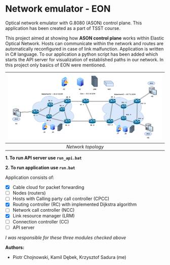 # Network emulator - EON
Optical network emulator with G.8080 (ASON) control plane. This application has been created as a part of TSST course.

This project aimed at showing how **ASON control plane** works within Elastic Optical Network. Hosts can communicate within the network and routes
are automatically reconfigured in case of link malfunction. Application is written in C# language. To our application a python script
has been added which starts the API server for visualization of established paths in our network. In this project only basics of EON were mentioned.

| ![Topology](./Resources/topology.png) |
|:--:|
|*Network topology*|

**1. To run API server use ```run_api.bat```**

**2. To run application use ```run.bat```**  

Application consists of:
- [x] Cable cloud for packet forwarding
- [ ] Nodes (routers)
- [ ] Hosts with Calling party call controller (CPCC)
- [x] Routing controller (RC) with implemented Dijkstra algorithm
- [ ] Network call controller (NCC)
- [x] Link resource manager (LRM)
- [ ] Connection controller (CC)
- [ ] API server

*I was responsible for these three modules checked above*

**Authors:**

* Piotr Chojnowski, Kamil Dębek, Krzysztof Sadura (me)
